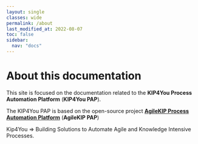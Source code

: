 ```yaml
---
layout: single
classes: wide
permalink: /about
last_modified_at: 2022-08-07
toc: false
sidebar:
  nav: "docs"
---
```


# About this documentation

This site is focused on the documentation related to the **KIP4You Process Automation Platform** (**KIP4You PAP**).

The KIP4You PAP is based on the open-source project [**AgileKIP Process Automation Platform**](https://agilekip.github.io/pap-documentation) (**AgileKIP PAP**)



Kip4You => Building Solutions to Automate Agile and Knowledge Intensive Processes.
